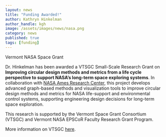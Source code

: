 ```yaml
---
layout: news
title: "Funding Awarded!"
author: Kathryn Hinkelman
author_handle: kgh
image: /assets/images/news/nasa.png
category: news
published: true
tags: [funding]
---
```


<div class="bigspacer"></div>
<div class="head">Vermont NASA Space Grant</div>
<div class="spacer"></div>

Dr. Hinkelman has been awarded a VTSGC Small-Scale Research Grant on **Improving circular design methods and metrics from a life cycle perspective to support NASA’s long-term space exploring systems**. In collaboration with [NASA Ames Research Center](https://www.nasa.gov/ames/), this project develops advanced graph-based methods and visualization tools to improve circular design methods and metrics for NASA life-support and environmental control systems, supporting engineering design decisions for long-term space exploration.

This research is supported by the Vermont Space Grant Consortium (VTSGC) and Vermont NASA EPSCoR Faculty Research Grant Program.

More information on VTSGC [here](https://www.uvm.edu/spacegrant).
